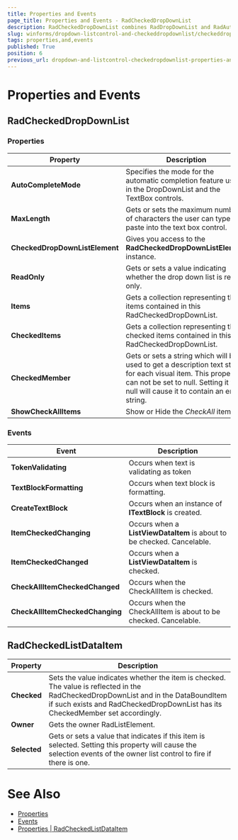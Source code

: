 ```yaml
---
title: Properties and Events
page_title: Properties and Events - RadCheckedDropDownList
description: RadCheckedDropDownList combines RadDropDownList and RadAutoCompleteBox in order to provide functionality to check items in the drop down area and tokenize them in the text area. 
slug: winforms/dropdown-listcontrol-and-checkeddropdownlist/checkeddropdownlist/properties-and-events
tags: properties,and,events
published: True
position: 6
previous_url: dropdown-and-listcontrol-checkedropdownlist-properties-and-events
---
```


# Properties and Events

## RadCheckedDropDownList

### Properties

|Property|Description|
|----|----|
|__AutoCompleteMode__|Specifies the mode for the automatic completion feature used in the DropDownList and the TextBox controls.|
|__MaxLength__|Gets or sets the maximum number of characters the user can type or paste into the text box control.|
|__CheckedDropDownListElement__|Gives you access to the __RadCheckedDropDownListElement__ instance.|
|__ReadOnly__|Gets or sets a value indicating whether the drop down list is read only.|
|__Items__|Gets a collection representing the items contained in this RadCheckedDropDownList.|
|__CheckedItems__|Gets a collection representing the checked items contained in this RadCheckedDropDownList.| 
|__CheckedMember__|Gets or sets a string which will be used to get a description text string for each visual item. This property can not be set to null. Setting it to null will cause it to contain an empty string.|
|__ShowCheckAllItems__|Show or Hide the *CheckAll* item.|
          
### Events

|Event|Description|
|----|----|
|__TokenValidating__|Occurs when text is validating as token|
|__TextBlockFormatting__|Occurs when text block is formatting.|
|__CreateTextBlock__|Occurs when an instance of __ITextBlock__ is created.|
|__ItemCheckedChanging__|Occurs when a __ListViewDataItem__ is about to be checked. Cancelable.|
|__ItemCheckedChanged__|Occurs when a __ListViewDataItem__ is checked.| 
|**CheckAllItemCheckedChanged**|Occurs when the CheckAllItem is checked.|
|**CheckAllItemCheckedChanging**|Occurs when the CheckAllItem is about to be checked. Cancelable.|
     

## RadCheckedListDataItem

|Property|Description|
|----|----|
|__Checked__|Sets the value indicates whether the item is checked. The value is reflected in the RadCheckedDropDownList and in the DataBoundItem if such exists and RadCheckedDropDownList has its CheckedMember set accordingly.|
|__Owner__|Gets the owner RadListElement.|
|__Selected__|Gets or sets a value that indicates if this item is selected. Setting this property will cause the selection events of the owner list control to fire if there is one.|

# See Also

* [Properties](https://docs.telerik.com/devtools/winforms/api/telerik.wincontrols.ui.radcheckeddropdownlist.html#properties)
* [Events](https://docs.telerik.com/devtools/winforms/api/telerik.wincontrols.ui.radcheckeddropdownlist.html#events)
* [Properties | RadCheckedListDataItem ](https://docs.telerik.com/devtools/winforms/api/telerik.wincontrols.ui.radcheckedlistdataitem.html#properties)
